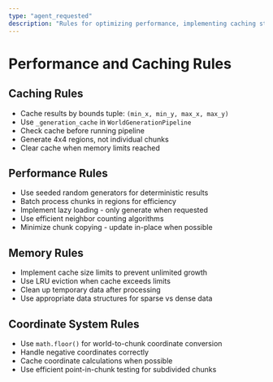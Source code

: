 ```yaml
---
type: "agent_requested"
description: "Rules for optimizing performance, implementing caching strategies, and managing memory in the generation system"
---
```


# Performance and Caching Rules

## Caching Rules

- Cache results by bounds tuple: `(min_x, min_y, max_x, max_y)`
- Use `_generation_cache` in `WorldGenerationPipeline`
- Check cache before running pipeline
- Generate 4x4 regions, not individual chunks
- Clear cache when memory limits reached

## Performance Rules

- Use seeded random generators for deterministic results
- Batch process chunks in regions for efficiency
- Implement lazy loading - only generate when requested
- Use efficient neighbor counting algorithms
- Minimize chunk copying - update in-place when possible

## Memory Rules

- Implement cache size limits to prevent unlimited growth
- Use LRU eviction when cache exceeds limits
- Clean up temporary data after processing
- Use appropriate data structures for sparse vs dense data

## Coordinate System Rules

- Use `math.floor()` for world-to-chunk coordinate conversion
- Handle negative coordinates correctly
- Cache coordinate calculations when possible
- Use efficient point-in-chunk testing for subdivided chunks
